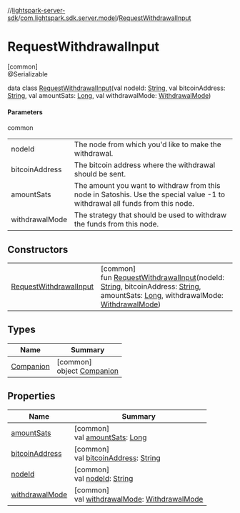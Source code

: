 //[lightspark-server-sdk](../../../index.md)/[com.lightspark.sdk.server.model](../index.md)/[RequestWithdrawalInput](index.md)

# RequestWithdrawalInput

[common]\
@Serializable

data class [RequestWithdrawalInput](index.md)(val nodeId: [String](https://kotlinlang.org/api/latest/jvm/stdlib/kotlin/-string/index.html), val bitcoinAddress: [String](https://kotlinlang.org/api/latest/jvm/stdlib/kotlin/-string/index.html), val amountSats: [Long](https://kotlinlang.org/api/latest/jvm/stdlib/kotlin/-long/index.html), val withdrawalMode: [WithdrawalMode](../-withdrawal-mode/index.md))

#### Parameters

common

| | |
|---|---|
| nodeId | The node from which you'd like to make the withdrawal. |
| bitcoinAddress | The bitcoin address where the withdrawal should be sent. |
| amountSats | The amount you want to withdraw from this node in Satoshis. Use the special value -1 to withdrawal all funds from this node. |
| withdrawalMode | The strategy that should be used to withdraw the funds from this node. |

## Constructors

| | |
|---|---|
| [RequestWithdrawalInput](-request-withdrawal-input.md) | [common]<br>fun [RequestWithdrawalInput](-request-withdrawal-input.md)(nodeId: [String](https://kotlinlang.org/api/latest/jvm/stdlib/kotlin/-string/index.html), bitcoinAddress: [String](https://kotlinlang.org/api/latest/jvm/stdlib/kotlin/-string/index.html), amountSats: [Long](https://kotlinlang.org/api/latest/jvm/stdlib/kotlin/-long/index.html), withdrawalMode: [WithdrawalMode](../-withdrawal-mode/index.md)) |

## Types

| Name | Summary |
|---|---|
| [Companion](-companion/index.md) | [common]<br>object [Companion](-companion/index.md) |

## Properties

| Name | Summary |
|---|---|
| [amountSats](amount-sats.md) | [common]<br>val [amountSats](amount-sats.md): [Long](https://kotlinlang.org/api/latest/jvm/stdlib/kotlin/-long/index.html) |
| [bitcoinAddress](bitcoin-address.md) | [common]<br>val [bitcoinAddress](bitcoin-address.md): [String](https://kotlinlang.org/api/latest/jvm/stdlib/kotlin/-string/index.html) |
| [nodeId](node-id.md) | [common]<br>val [nodeId](node-id.md): [String](https://kotlinlang.org/api/latest/jvm/stdlib/kotlin/-string/index.html) |
| [withdrawalMode](withdrawal-mode.md) | [common]<br>val [withdrawalMode](withdrawal-mode.md): [WithdrawalMode](../-withdrawal-mode/index.md) |

